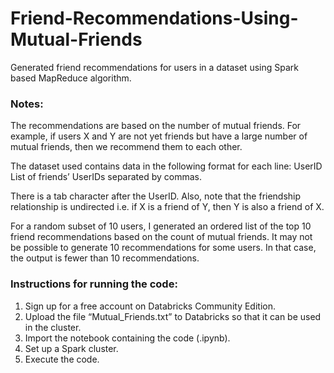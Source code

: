 # Friend-Recommendations-Using-Mutual-Friends
Generated friend recommendations for users in a dataset using Spark based MapReduce algorithm.

### Notes:
The recommendations are based on the number of mutual friends. For example, if users X and Y are not yet friends but have a large number of mutual friends, then we recommend them to each other.

The dataset used contains data in the following format for each line:
UserID List of friends’ UserIDs separated by commas.

There is a tab character after the UserID. Also, note that the friendship relationship is undirected i.e.
if X is a friend of Y, then Y is also a friend of X.

For a random subset of 10 users, I generated an ordered list of the top 10 friend recommendations based on the count of mutual friends.
It may not be possible to generate 10 recommendations for some users. In that case, the output is fewer than 10 recommendations.

### Instructions for running the code:
1. Sign up for a free account on Databricks Community Edition.
2. Upload the file “Mutual_Friends.txt” to Databricks so that it can be used in the cluster.
3. Import the notebook containing the code (.ipynb).
4. Set up a Spark cluster.
5. Execute the code.
